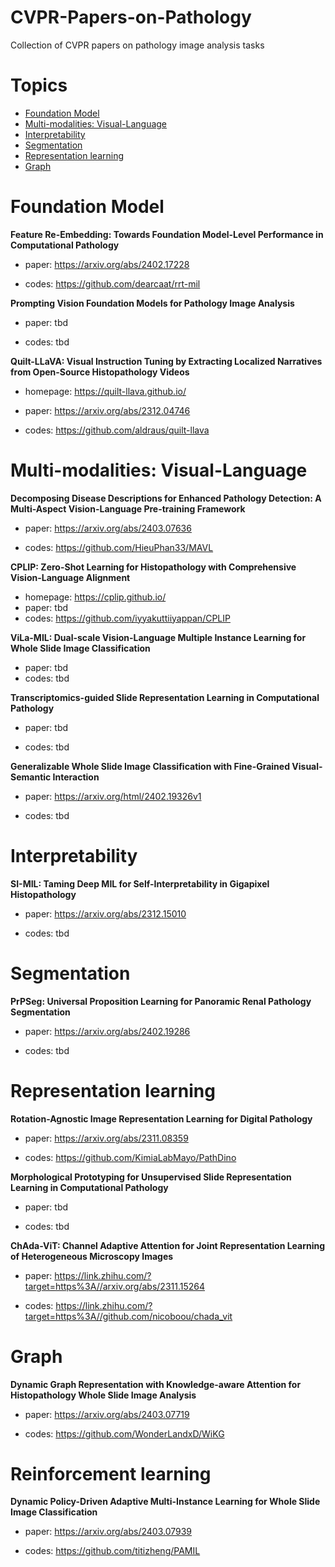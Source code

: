 # CVPR-Papers-on-Pathology
Collection of CVPR papers on pathology image analysis tasks

# Topics

- [Foundation Model](#Foundation_Model)
- [Multi-modalities: Visual-Language](#Visual-Language)
- [Interpretability](#Interpretability)
- [Segmentation](#Segmentation)
- [Representation learning](#Representation_learning)
- [Graph](#Graph)





<a name="Foundation_Model"></a>

# Foundation Model

**Feature Re-Embedding: Towards Foundation Model-Level Performance in Computational Pathology**

 - paper: https://arxiv.org/abs/2402.17228

 - codes: https://github.com/dearcaat/rrt-mil

**Prompting Vision Foundation Models for Pathology Image Analysis**

 - paper: tbd

 - codes: tbd

**Quilt-LLaVA: Visual Instruction Tuning by Extracting Localized Narratives from Open-Source Histopathology Videos**

 - homepage: https://quilt-llava.github.io/

 - paper: https://arxiv.org/abs/2312.04746

 - codes: https://github.com/aldraus/quilt-llava


<a name="Visual-Language"></a>
# Multi-modalities: Visual-Language

**Decomposing Disease Descriptions for Enhanced Pathology Detection: A Multi-Aspect Vision-Language Pre-training Framework**

 - paper: https://arxiv.org/abs/2403.07636

 - codes: https://github.com/HieuPhan33/MAVL


**CPLIP: Zero-Shot Learning for Histopathology with Comprehensive Vision-Language Alignment**

 - homepage: https://cplip.github.io/
 - paper: tbd
 - codes: https://github.com/iyyakuttiiyappan/CPLIP

**ViLa-MIL: Dual-scale Vision-Language Multiple Instance Learning for Whole Slide Image Classification**

 - paper: tbd
 - codes: tbd

**Transcriptomics-guided Slide Representation Learning in Computational Pathology**

 - paper: tbd

 - codes: tbd

**Generalizable Whole Slide Image Classification with Fine-Grained Visual-Semantic Interaction**

 - paper: https://arxiv.org/html/2402.19326v1

 - codes: tbd


<a name="Interpretability"></a>
# Interpretability

**SI-MIL: Taming Deep MIL for Self-Interpretability in Gigapixel Histopathology**

 - paper: https://arxiv.org/abs/2312.15010

 - codes: tbd

<a name="Segmentation"></a>
# Segmentation

**PrPSeg: Universal Proposition Learning for Panoramic Renal Pathology Segmentation**

 - paper: https://arxiv.org/abs/2402.19286

 - codes: tbd

<a name="Representation_learning"></a>
# Representation learning

**Rotation-Agnostic Image Representation Learning for Digital Pathology**

 - paper:  https://arxiv.org/abs/2311.08359

 - codes: https://github.com/KimiaLabMayo/PathDino

**Morphological Prototyping for Unsupervised Slide Representation Learning in Computational Pathology**

 - paper:  tbd

 - codes: tbd

**ChAda-ViT: Channel Adaptive Attention for Joint Representation Learning of Heterogeneous Microscopy Images**

 - paper: https://link.zhihu.com/?target=https%3A//arxiv.org/abs/2311.15264

 - codes: https://link.zhihu.com/?target=https%3A//github.com/nicoboou/chada_vit


<a name="Graph"></a>
# Graph
**Dynamic Graph Representation with Knowledge-aware Attention for Histopathology Whole Slide Image Analysis**

 - paper:  https://arxiv.org/abs/2403.07719

 - codes: https://github.com/WonderLandxD/WiKG


<a name="Reinforcement learning"></a>
# Reinforcement learning
**Dynamic Policy-Driven Adaptive Multi-Instance Learning for Whole Slide Image Classification**

 - paper:  https://arxiv.org/abs/2403.07939

 - codes: https://github.com/titizheng/PAMIL